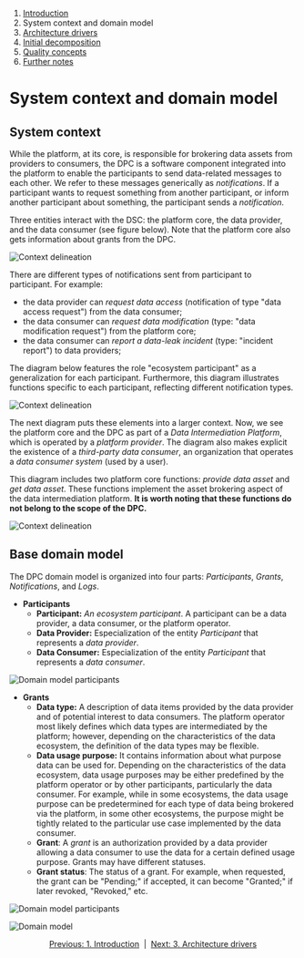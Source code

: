 1. [Introduction](index.md)
2. System context and domain model
3. [Architecture drivers](drivers.md)
4. [Initial decomposition](decomposition.md)
5. [Quality concepts](quality.md)
6. [Further notes](conclusion.md)

# System context and domain model

## System context

While the platform, at its core, is responsible for brokering data assets from providers to consumers, the DPC is a software component integrated into the platform to enable the participants to send data-related messages to each other. We refer to these messages generically as _notifications_. If a participant wants to request something from another participant, or inform another participant about something, the participant sends a _notification_.

Three entities interact with the DSC: the platform core, the data provider, and the data consumer (see figure below). Note that the platform core also gets information about grants from the DPC.

![Context delineation](images/diagram_context-delineation_basic.svg)

There are different types of notifications sent from participant to participant. For example:

- the data provider can _request data access_ (notification of type "data access request") from the data consumer;
- the data consumer can _request data modification_ (type: "data modification request") from the platform core;
- the data consumer can _report a data-leak incident_ (type: "incident report") to data providers;

The diagram below features the role "ecosystem participant" as a generalization for each participant. Furthermore, this diagram illustrates functions specific to each participant, reflecting different notification types.

![Context delineation](images/diagram_context-delineation_clean.svg)

The next diagram puts these elements into a larger context. Now, we see the platform core and the DPC as part of a _Data Intermediation Platform_, which is operated by a _platform provider_. The diagram also makes explicit the existence of a _third-party data consumer_, an organization that operates a _data consumer system_ (used by a user).

This diagram includes two platform core functions: _provide data asset_ and _get data asset_. These functions implement the asset brokering aspect of the data intermediation platform. **It is worth noting that these functions do not belong to the scope of the DPC.**

![Context delineation](images/diagram_context-delineation.svg)

## Base domain model

The DPC domain model is organized into four parts: _Participants_, _Grants_, _Notifications_, and _Logs_.


- **Participants**
    - **Participant:** _An ecosystem participant_. A participant can be a data provider, a data consumer, or the platform operator. 
    - **Data Provider:** Especialization of the entity _Participant_ that represents a _data provider_.
    - **Data Consumer:** Especialization of the entity _Participant_ that represents a _data consumer_.
 
![Domain model participants](images/diagram_data-model_participants.svg)

- **Grants**
    - **Data type:** A description of data items provided by the data provider and of potential interest to data consumers. The platform operator most likely defines which data types are intermediated by the platform; however, depending on the characteristics of the data ecosystem, the definition of the data types may be flexible.
    - **Data usage purpose:** It contains information about what purpose data can be used for. Depending on the characteristics of the data ecosystem, data usage purposes may be either predefined by the platform operator or by other participants, particularly the data consumer. For example, while in some ecosystems, the data usage purpose can be predetermined for each type of data being brokered via the platform, in some other ecosystems, the purpose might be tightly related to the particular use case implemented by the data consumer.
    - **Grant**: A _grant_ is an authorization provided by a data provider allowing a data consumer to use the data for a certain defined usage purpose. Grants may have different statuses.
    - **Grant status**: The status of a grant. For example, when requested, the grant can be "Pending;" if accepted, it can become "Granted;" if later revoked, "Revoked," etc.

![Domain model participants](images/diagram_data-model_participants-grants.svg)

![Domain model](images/diagram_data-model_clean-and-complete.svg)

<p align="center">
    <a href="index.md">Previous: 1. Introduction</a>&nbsp; | &nbsp;<a href="drivers.md">Next: 3. Architecture drivers</a>
</p>
